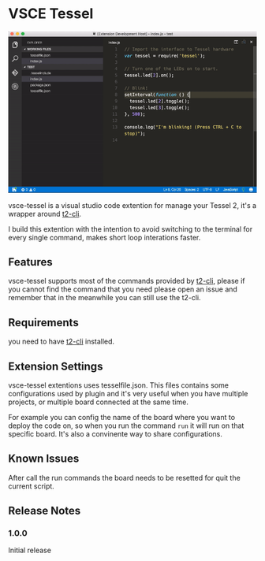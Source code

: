 # VSCE Tessel
![vsce-tessel](https://raw.githubusercontent.com/pmcalabrese/vsce-tessel/master/vsce-tessel.gif)

vsce-tessel is a visual studio code extention for manage your Tessel 2, it's a wrapper around [t2-cli](https://github.com/tessel/t2-cli).

I build this extention with the intention to avoid switching to the terminal for every single command, makes short loop interations faster.

## Features

vsce-tessel supports most of the commands provided by [t2-cli](https://github.com/tessel/t2-cli), please if you cannot find the command that you need please open an issue and remember that in the meanwhile you can still use the t2-cli.

## Requirements

you need to have [t2-cli](https://github.com/tessel/t2-cli) installed.

## Extension Settings

vsce-tessel extentions uses tesselfile.json. This files contains some configurations used by plugin and it's very useful when you have multiple projects, or multiple board connected at the same time.

For example you can config the name of the board where you want to deploy the code on, so when you run the command `run` it will run on that specific board. It's also a convinente way to share configurations. 

## Known Issues

After call the run commands the board needs to be resetted for quit the current script.

## Release Notes

### 1.0.0

Initial release
